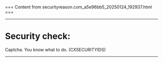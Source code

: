 === Content from securityreason.com_a5e96bb5_20250124_192937.html ===


---

# Security check:

Captcha. You know what to do. (CXSECURITYIDS)

---


